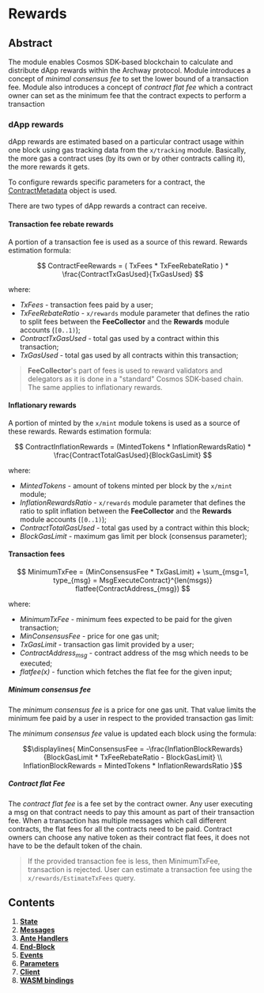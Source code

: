 <!--
order: 0
title: Rewards Overview
parent:
  title: "rewards"
-->

# Rewards

## Abstract

The module enables Cosmos SDK-based blockchain to calculate and distribute dApp rewards within the Archway protocol.
Module introduces a concept of *minimal consensus fee* to set the lower bound of a transaction fee. Module also introduces a concept of *contract flat fee* which a contract owner can set as the minimum fee that the contract expects to perform a transaction

### dApp rewards

dApp rewards are estimated based on a particular contract usage within one block using gas tracking data from the `x/tracking` module.
Basically, the more gas a contract uses (by its own or by other contracts calling it), the more rewards it gets.

To configure rewards specific parameters for a contract, the [ContractMetadata](01_state.md#ContractMetadata) object is used.

There are two types of dApp rewards a contract can receive.

#### Transaction fee rebate rewards

A portion of a transaction fee is used as a source of this reward. Rewards estimation formula:

$$
ContractFeeRewards = ( TxFees * TxFeeRebateRatio ) * \frac{ContractTxGasUsed}{TxGasUsed}
$$

where:

* *TxFees* - transaction fees paid by a user;
* *TxFeeRebateRatio* - `x/rewards` module parameter that defines the ratio to split fees between the **FeeCollector** and the **Rewards** module accounts (`[0..1)`);
* *ContractTxGasUsed* - total gas used by a contract within this transaction;
* *TxGasUsed* - total gas used by all contracts within this transaction;

> **FeeCollector**'s part of fees is used to reward validators and delegators as it is done in a "standard" Cosmos SDK-based chain. The same applies to inflationary rewards.

#### Inflationary rewards

A portion of minted by the `x/mint` module tokens is used as a source of these rewards. Rewards estimation formula:

$$
ContractInflationRewards = (MintedTokens * InflationRewardsRatio) * \frac{ContractTotalGasUsed}{BlockGasLimit}
$$

where:

* *MintedTokens* - amount of tokens minted per block by the `x/mint` module;
* *InflationRewardsRatio* - `x/rewards` module parameter that defines the ratio to split inflation between the **FeeCollector** and the **Rewards** module accounts (`[0..1)`);
* *ContractTotalGasUsed* - total gas used by a contract within this block;
* *BlockGasLimit* - maximum gas limit per block (consensus parameter);

#### Transaction fees

$$
MinimumTxFee = (MinConsensusFee * TxGasLimit) + \sum_{msg=1, type_{msg} = MsgExecuteContract}^{len(msgs)} flatfee(ContractAddress_{msg})
$$

where:

* *$MinimumTxFee$* - minimum fees expected to be paid for the given transaction;
* *$MinConsensusFee$* - price for one gas unit;
* *$TxGasLimit$* - transaction gas limit provided by a user;
* *$ContractAddress_{msg}$* - contract address of the msg which needs to be executed;
* *$flatfee(x)$* - function which fetches the flat fee for the given input;

##### Minimum consensus fee

The *minimum consensus fee* is a price for one gas unit. That value limits the minimum fee paid by a user in respect to the provided transaction gas limit:

The *minimum consensus fee* value is updated each block using the formula:

$$\displaylines{
MinConsensusFee = -\frac{InflationBlockRewards}{BlockGasLimit * TxFeeRebateRatio - BlockGasLimit} \\
InflationBlockRewards = MintedTokens * InflationRewardsRatio
}$$

##### Contract flat Fee

The *contract flat fee* is a fee set by the contract owner. Any user executing a msg on that contract needs to pay this amount as part of their transaction fee. When a transaction has multiple messages which call different contracts, the flat fees for all the contracts need to be paid. Contract owners  can choose any native token as their contract flat fees, it does not have to be the default token of the chain.

> If the provided transaction fee is less, then MinimumTxFee, transaction is rejected.
> User can estimate a transaction fee using the `x/rewards/EstimateTxFees` query.

## Contents

1. **[State](01_state.md)**
2. **[Messages](02_messages.md)**
3. **[Ante Handlers](03_ante_handlers.md)**
4. **[End-Block](04_end_block.md)**
5. **[Events](05_events.md)**
6. **[Parameters](06_params.md)**
7. **[Client](07_client.md)**
8. **[WASM bindings](08_wasm_bindings.md)**
